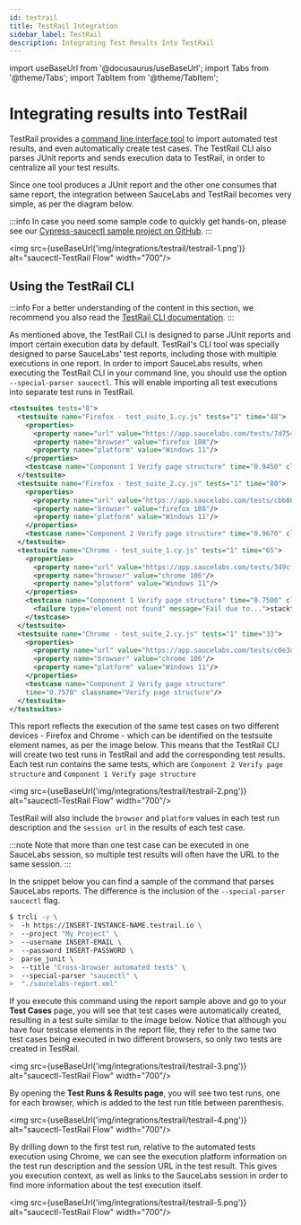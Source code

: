 ```yaml
---
id: testrail
title: TestRail Integration
sidebar_label: TestRail
description: Integrating Test Results Into TestRail
---
```


import useBaseUrl from '@docusaurus/useBaseUrl';
import Tabs from '@theme/Tabs';
import TabItem from '@theme/TabItem';

# Integrating results into TestRail

TestRail provides a [command line interface tool](https://support.testrail.com/hc/en-us/articles/7146548750868-TestRail-CLI#Overview) to import automated test results, and even automatically create test cases. The TestRail CLI also parses JUnit reports and sends execution data to TestRail, in order to centralize all your test results.

Since one tool produces a JUnit report and the other one consumes that same report, the integration between SauceLabs and TestRail becomes very simple, as per the diagram below.

:::info
In case you need some sample code to quickly get hands-on, please see our [Cypress-saucectl sample project on GitHub](https://github.com/gurock/automation-frameworks-integration/tree/main/samples/javascript/cypress-saucectl).
:::

<img src={useBaseUrl('img/integrations/testrail/testrail-1.png')} alt="saucectl-TestRail Flow" width="700"/>

## Using the TestRail CLI

:::info
For a better understanding of the content in this section, we recommend you also read the [TestRail CLI documentation](https://support.gurock.com/hc/en-us/articles/7146548750868-TestRail-CLI).
:::

As mentioned above, the TestRail CLI is designed to parse JUnit reports and import certain execution data by default. TestRail's CLI tool was specially designed to parse SauceLabs' test reports, including those with multiple executions in one report. In order to import SauceLabs results, when executing the TestRail CLI in your command line, you should use the option `--special-parser saucectl`. This will enable importing all test executions into separate test runs in TestRail.

```xml
<testsuites tests="8">
  <testsuite name="Firefox - test_suite_1.cy.js" tests="1" time="48">
    <properties>
      <property name="url" value="https://app.saucelabs.com/tests/7d7544f09a47428fb97ee53d1a5b1419"/>
      <property name="browser" value="firefox 108"/>
      <property name="platform" value="Windows 11"/>
    </properties>
    <testcase name="Component 1 Verify page structure" time="0.9450" classname="Verify page structure"/>
  </testsuite>
  <testsuite name="Firefox - test_suite_2.cy.js" tests="1" time="80">
    <properties>
      <property name="url" value="https://app.saucelabs.com/tests/cbb864e049c645e1a96d56e953fe33f0"/>
      <property name="browser" value="firefox 108"/>
      <property name="platform" value="Windows 11"/>
    </properties>
    <testcase name="Component 2 Verify page structure" time="0.9670" classname="Verify page structure"/>
  </testsuite>
  <testsuite name="Chrome - test_suite_1.cy.js" tests="1" time="65">
    <properties>
      <property name="url" value="https://app.saucelabs.com/tests/349cf779c0f94e649f7ea6ccc42e1753"/>
      <property name="browser" value="chrome 106"/>
      <property name="platform" value="Windows 11"/>
    </properties>
    <testcase name="Component 1 Verify page structure" time="0.7500" classname="Verify page structure">
      <failure type="element not found" message="Fail due to...">stacktrace...</failure>
    </testcase>
  </testsuite>
  <testsuite name="Chrome - test_suite_2.cy.js" tests="1" time="33">
    <properties>
      <property name="url" value="https://app.saucelabs.com/tests/c0e3ddae1e104b86b940ed7e8026ff83"/>
      <property name="browser" value="chrome 106"/>
      <property name="platform" value="Windows 11"/>
    </properties>
    <testcase name="Component 2 Verify page structure"
    time="0.7570" classname="Verify page structure"/>
  </testsuite>
</testsuites>
```

This report reflects the execution of the same test cases on two different devices - Firefox and Chrome - which can be identified on the testsuite element names, as per the image below. This means that the TestRail CLI will create two test runs in TestRail and add the corresponding test results. Each test run contains the same tests, which are `Component 2 Verify page structure` and `Component 1 Verify page structure`

<img src={useBaseUrl('img/integrations/testrail/testrail-2.png')} alt="saucectl-TestRail Flow" width="700"/>

TestRail will also include the `browser` and `platform` values in each test run description and the `session url` in the results of each test case.

:::note
Note that more than one test case can be executed in one SauceLabs session, so multiple test results will often have the URL to the same session.
:::

In the snippet below you can find a sample of the command that parses SauceLabs reports. The difference is the inclusion of the `--special-parser saucectl` flag.

```bash
$ trcli -y \
>  -h https://INSERT-INSTANCE-NAME.testrail.io \
>  --project "My Project" \
>  --username INSERT-EMAIL \
>  --password INSERT-PASSWORD \
>  parse_junit \
>  --title "Cross-browser automated tests" \
>  --special-parser "saucectl" \
>  "./saucelabs-report.xml"
```

If you execute this command using the report sample above and go to your **Test Cases** page, you will see that test cases were automatically created, resulting in a test suite similar to the image below. Notice that although you have four testcase elements in the report file, they refer to the same two test cases being executed in two different browsers, so only two tests are created in TestRail.

<img src={useBaseUrl('img/integrations/testrail/testrail-3.png')} alt="saucectl-TestRail Flow" width="700"/>

By opening the **Test Runs & Results page**, you will see two test runs, one for each browser, which is added to the test run title between parenthesis.

<img src={useBaseUrl('img/integrations/testrail/testrail-4.png')} alt="saucectl-TestRail Flow" width="700"/>

By drilling down to the first test run, relative to the automated tests execution using Chrome, we can see the execution platform information on the test run description and the session URL in the test result. This gives you execution context, as well as links to the SauceLabs session in order to find more information about the test execution itself.

<img src={useBaseUrl('img/integrations/testrail/testrail-5.png')} alt="saucectl-TestRail Flow" width="700"/>
